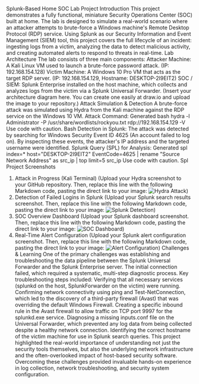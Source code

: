 Splunk-Based Home SOC Lab Project
Introduction
This project demonstrates a fully functional, miniature Security Operations Center (SOC) built at home. The lab is designed to simulate a real-world scenario where an attacker attempts to brute-force a Windows machine's Remote Desktop Protocol (RDP) service. Using Splunk as our Security Information and Event Management (SIEM) tool, this project covers the full lifecycle of an incident: ingesting logs from a victim, analyzing the data to detect malicious activity, and creating automated alerts to respond to threats in real-time.
Lab Architecture
The lab consists of three main components:
Attacker Machine: A Kali Linux VM used to launch a brute-force password attack. (IP: 192.168.154.128)
Victim Machine: A Windows 10 Pro VM that acts as the target RDP server. (IP: 192.168.154.129, Hostname: DESKTOP-2I9EIT2)
SOC / SIEM: Splunk Enterprise installed on the host machine, which collects and analyzes logs from the victim via a Splunk Universal Forwarder.
(Insert your architecture diagram here. You can create one easily at draw.io and upload the image to your repository.)
Attack Simulation & Detection
A brute-force attack was simulated using Hydra from the Kali machine against the RDP service on the Windows 10 VM.
Attack Command:
Generated bash
hydra -l Administrator -P /usr/share/wordlists/rockyou.txt rdp://192.168.154.129 -V
Use code with caution.
Bash
Detection in Splunk:
The attack was detected by searching for Windows Security Event ID 4625 (An account failed to log on). By inspecting these events, the attacker's IP address and the targeted username were identified.
Splunk Query (SPL) for Analysis:
Generated spl
index=* host="DESKTOP-2I9EIT2" EventCode=4625 | rename "Source Network Address" as src_ip | top limit=5 src_ip
Use code with caution.
Spl
Project Screenshots
1. Attack in Progress (Kali Terminal)
(Upload your Hydra screenshot to your GitHub repository. Then, replace this line with the following Markdown code, pasting the direct link to your image: ![Hydra Attack](link-to-your-image.png))
2. Detection of Failed Logins in Splunk
(Upload your Splunk search results screenshot. Then, replace this line with the following Markdown code, pasting the direct link to your image: ![Splunk Detection](link-to-your-image.png))
3. SOC Overview Dashboard
(Upload your Splunk dashboard screenshot. Then, replace this line with the following Markdown code, pasting the direct link to your image: ![SOC Dashboard](link-to-your-image.png))
4. Real-Time Alert Configuration
(Upload your Splunk alert configuration screenshot. Then, replace this line with the following Markdown code, pasting the direct link to your image: ![Alert Configuration](link-to-your-image.png))
Challenges & Learning
One of the primary challenges was establishing and troubleshooting the data pipeline between the Splunk Universal Forwarder and the Splunk Enterprise server. The initial connection failed, which required a systematic, multi-step diagnostic process.
Key troubleshooting steps included:
Verifying that all necessary services (splunkd on the host, SplunkForwarder on the victim) were running.
Confirming network connectivity using ping and Test-NetConnection, which led to the discovery of a third-party firewall (Avast) that was overriding the default Windows Firewall.
Creating a specific inbound rule in the Avast firewall to allow traffic on TCP port 9997 for the splunkd.exe service.
Diagnosing a missing inputs.conf file on the Universal Forwarder, which prevented any log data from being collected despite a healthy network connection.
Identifying the correct hostname of the victim machine for use in Splunk search queries.
This project highlighted the real-world importance of understanding not just the security tools themselves, but also the underlying network infrastructure and the often-overlooked impact of host-based security software. Overcoming these challenges provided invaluable hands-on experience in log collection, network troubleshooting, and security system configuration.
